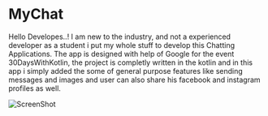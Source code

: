 # MyChat
Hello Developes..! 
      I am new to the industry, and not a experienced developer as a student i put my whole stuff to develop this Chatting Applications.
The app is designed with help of Google for the event 30DaysWithKotlin, the project is completly written in the kotlin and in this app i
simply added the some of general purpose features like sending messages and images and user can also share his facebook and instagram
profiles as well.

![ScreenShot](https://{drive.google.com/file/d/1Z0U-oVF6pDav0S1PdUN0kIYo3XTWKPOC/view?usp=sharing})
